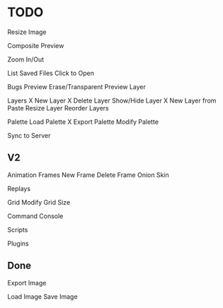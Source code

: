 TODO
====
Resize Image

Composite Preview

Zoom In/Out

List Saved Files
  Click to Open

Bugs
  Preview Erase/Transparent
  Preview Layer

Layers
  X New Layer
  X Delete Layer
  Show/Hide Layer
  X New Layer from Paste
  Resize Layer
  Reorder Layers

Palette
  Load Palette
  X Export Palette
  Modify Palette

Sync to Server

V2
----

Animation Frames
  New Frame
  Delete Frame
  Onion Skin

Replays

Grid
  Modify Grid Size

Command Console

Scripts

Plugins

Done
----

Export Image

Load Image
Save Image